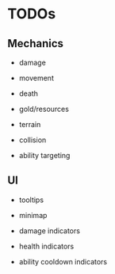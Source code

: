 # TODOs

## Mechanics

* damage

* movement

* death

* gold/resources

* terrain

* collision

* ability targeting

## UI

* tooltips

* minimap

* damage indicators

* health indicators

* ability cooldown indicators

